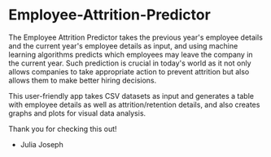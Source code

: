 # Employee-Attrition-Predictor
The Employee Attrition Predictor takes the previous year's employee details and the current year's employee details as input, and using machine learning algorithms predicts which employees may leave the company in the current year.  Such prediction is crucial in today's world as it not only allows companies to take appropriate action to prevent attrition but also allows them to make better hiring decisions.

This user-friendly app takes CSV datasets as input and generates a table with employee details as well as attrition/retention details, and also creates graphs and plots for visual data analysis.

Thank you for checking this out!

- Julia Joseph
